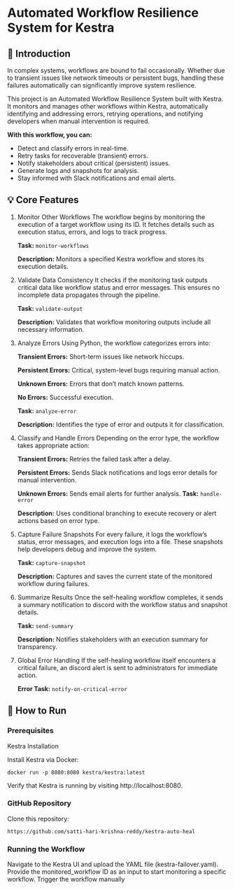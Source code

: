 # Automated Workflow Resilience System for Kestra
## 🌟 Introduction
In complex systems, workflows are bound to fail occasionally. Whether due to transient issues like network timeouts or persistent bugs, handling these failures automatically can significantly improve system resilience.

This project is an Automated Workflow Resilience System built with Kestra. It monitors and manages other workflows within Kestra, automatically identifying and addressing errors, retrying operations, and notifying developers when manual intervention is required.

**With this workflow, you can:**

- Detect and classify errors in real-time.
- Retry tasks for recoverable (transient) errors.
- Notify stakeholders about critical (persistent) issues.
- Generate logs and snapshots for analysis.
- Stay informed with Slack notifications and email alerts.

## 💡 Core Features
1. Monitor Other Workflows
The workflow begins by monitoring the execution of a target workflow using its ID. It fetches details such as execution status, errors, and logs to track progress.

     **Task:** `monitor-workflows`

    **Description:** Monitors a specified Kestra workflow and stores its execution details.

2. Validate Data Consistency
It checks if the monitoring task outputs critical data like workflow status and error messages. This ensures no incomplete data propagates through the pipeline.

    **Task:** `validate-output`

    **Description:** Validates that workflow monitoring outputs include all necessary information.

3. Analyze Errors
Using Python, the workflow categorizes errors into:

    **Transient Errors:** Short-term issues like network hiccups.

    **Persistent Errors:** Critical, system-level bugs requiring manual action.

    **Unknown Errors:** Errors that don’t match known patterns.

    **No Errors:** Successful execution.

    **Task:** `analyze-error`

    **Description:** Identifies the type of error and outputs it for classification.

4. Classify and Handle Errors
Depending on the error type, the workflow takes appropriate action:

    **Transient Errors:** Retries the failed task after a delay.

    **Persistent Errors:** Sends Slack notifications and logs error details for manual intervention.

    **Unknown Errors:** Sends email alerts for further analysis.
    **Task:** `handle-error`

    **Description:** Uses conditional branching to execute recovery or alert actions based on error type.

5. Capture Failure Snapshots
For every failure, it logs the workflow’s status, error messages, and execution logs into a file. These snapshots help developers debug and improve the system.

    **Task:** `capture-snapshot`

    **Description:** Captures and saves the current state of the monitored workflow during failures.

6. Summarize Results
Once the self-healing workflow completes, it sends a summary notification to discord with the workflow status and snapshot details.

    **Task:** `send-summary`

    **Description:** Notifies stakeholders with an execution summary for transparency.

7. Global Error Handling
If the self-healing workflow itself encounters a critical failure, an discord alert is sent to administrators for immediate action.

    **Error Task:** `notify-on-critical-error`


## 🚀 How to Run
### Prerequisites
Kestra Installation

Install Kestra via Docker:
```
docker run -p 8080:8080 kestra/kestra:latest 
``` 
Verify that Kestra is running by visiting http://localhost:8080.


### GitHub Repository

Clone this repository:
```
https://github.com/satti-hari-krishna-reddy/kestra-auto-heal
```

### Running the Workflow
Navigate to the Kestra UI and upload the YAML file (kestra-failover.yaml).
Provide the monitored_workflow ID as an input to start monitoring a specific workflow.
Trigger the workflow manually 

